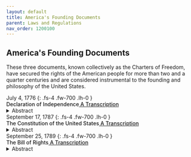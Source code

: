 ```yaml
---
layout: default
title: America's Founding Documents
parent: Laws and Regulations 
nav_order: 1200100 
---
```


## America's Founding Documents

These three documents, known collectively as the Charters of Freedom, have secured the rights of the American people for more than two and a quarter centuries and are considered instrumental to the founding and philosophy of the United States.

<div class="code-example dont-break-out" markdown="1" style="padding-top:0px;padding-bottom:0px">
July 4, 1776
{: .fs-4 .fw-700 .lh-0  }
<p style="font-weight:500; margin:0px" markdown="1">
Declaration of Independence<a href="https://www.archives.gov/founding-docs/declaration-transcript"> A Transcription</a>
</p>
<details>
  <summary>Abstract</summary>
The unanimous Declaration of the thirteen united States of America, When in the Course of human events, it becomes necessary for one people to dissolve the political bands which have connected them with another, and to assume among the powers of the earth, the separate and equal station to which the Laws of Nature and of Nature's God entitle them, a decent respect to the opinions of mankind requires that they should declare the causes which impel them to the separation.
</details>
</div>

<div class="code-example dont-break-out" markdown="1" style="padding-top:0px;padding-bottom:0px">
September 17, 1787   
{: .fs-4 .fw-700 .lh-0  }
<p style="font-weight:500; margin:0px" markdown="1">
The Constitution of the United States<a href="https://www.archives.gov/founding-docs/constitution-transcript"> A Transcription</a>
</p>
<details>
  <summary>Abstract</summary>
We the People of the United States, in Order to form a more perfect Union, establish Justice, insure domestic Tranquility, provide for the common defence, promote the general Welfare, and secure the Blessings of Liberty to ourselves and our Posterity, do ordain and establish this Constitution for the United States of America.
</details>
</div>

<div class="code-example dont-break-out" markdown="1" style="padding-top:0px;padding-bottom:0px">
September 25, 1789   
{: .fs-4 .fw-700 .lh-0  }
<p style="font-weight:500; margin:0px" markdown="1">
The Bill of Rights<a href="https://www.archives.gov/founding-docs/bill-of-rights-transcript"> A Transcription</a>
</p>
<details>
  <summary>Abstract</summary>
On September 25, 1789, the First Congress of the United States proposed 12 amendments to the Constitution. The 1789 Joint Resolution of Congress proposing the amendments is on display in the Rotunda in the National Archives Museum. Ten of the proposed 12 amendments were ratified by three-fourths of the state legislatures on December 15, 1791. The ratified Articles (Articles 3–12) constitute the first 10 amendments of the Constitution, or the U.S. Bill of Rights. In 1992, 203 years after it was proposed, Article 2 was ratified as the 27th Amendment to the Constitution. Article 1 was never ratified.
</details>
</div>

